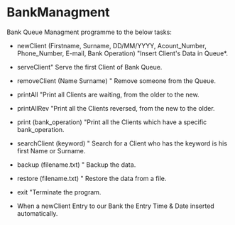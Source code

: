 # BankManagment
Bank Queue Managment programme to the below tasks:

* newClient (Firstname, Surname, DD/MM/YYYY, Acount_Number, Phone_Number, E-mail, Bank Operation) "Insert Client's Data in Queue*.
* serveClient" Serve the first Client of Bank Queue.
* removeClient (Name Surname) " Remove someone from the Queue.
* printAll "Print all Clients are waiting, from the older to the new.
* printAllRev "Print all the Clients reversed, from the new to the older.
* print (bank_operation) "Print all the Clients which have a specific bank_operation.
* searchClient (keyword) " Search for a Client who has the keyword is his first Name or Surname.
* backup (filename.txt) " Backup the data.
* restore (filename.txt) " Restore the data from a file.
* exit "Terminate the program.

* When a newClient Entry to our Bank the Entry Time & Date inserted automatically.
